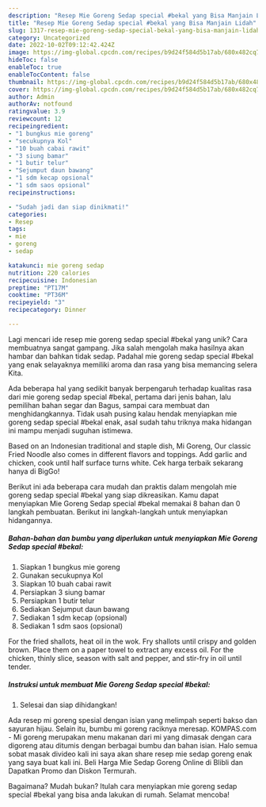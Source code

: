```yaml
---
description: "Resep Mie Goreng Sedap special #bekal yang Bisa Manjain Lidah"
title: "Resep Mie Goreng Sedap special #bekal yang Bisa Manjain Lidah"
slug: 1317-resep-mie-goreng-sedap-special-bekal-yang-bisa-manjain-lidah
category: Uncategorized
date: 2022-10-02T09:12:42.424Z
image: https://img-global.cpcdn.com/recipes/b9d24f584d5b17ab/680x482cq70/mie-goreng-sedap-special-bekal-foto-resep-utama.jpg
hideToc: false
enableToc: true
enableTocContent: false
thumbnail: https://img-global.cpcdn.com/recipes/b9d24f584d5b17ab/680x482cq70/mie-goreng-sedap-special-bekal-foto-resep-utama.jpg
cover: https://img-global.cpcdn.com/recipes/b9d24f584d5b17ab/680x482cq70/mie-goreng-sedap-special-bekal-foto-resep-utama.jpg
author: Admin
authorAv: notfound
ratingvalue: 3.9
reviewcount: 12
recipeingredient:
- "1 bungkus mie goreng"
- "secukupnya Kol"
- "10 buah cabai rawit"
- "3 siung bamar"
- "1 butir telur"
- "Sejumput daun bawang"
- "1 sdm kecap opsional"
- "1 sdm saos opsional"
recipeinstructions:

- "Sudah jadi dan siap dinikmati!"
categories:
- Resep
tags:
- mie
- goreng
- sedap

katakunci: mie goreng sedap 
nutrition: 220 calories
recipecuisine: Indonesian
preptime: "PT17M"
cooktime: "PT36M"
recipeyield: "3"
recipecategory: Dinner

---
```





Lagi mencari ide resep mie goreng sedap special #bekal yang unik? Cara membuatnya sangat gampang. Jika salah mengolah maka hasilnya akan hambar dan bahkan tidak sedap. Padahal mie goreng sedap special #bekal yang enak selayaknya memiliki aroma dan rasa yang bisa memancing selera Kita.





Ada beberapa hal yang sedikit banyak berpengaruh terhadap kualitas rasa dari mie goreng sedap special #bekal, pertama dari jenis bahan, lalu pemilihan bahan segar dan Bagus, sampai cara membuat dan menghidangkannya. Tidak usah pusing kalau hendak menyiapkan mie goreng sedap special #bekal enak,      asal sudah tahu triknya maka hidangan ini mampu menjadi suguhan istimewa.














Based on an Indonesian traditional and staple dish, Mi Goreng, Our classic Fried Noodle also comes in different flavors and toppings. Add garlic and chicken, cook until half surface turns white. Cek harga terbaik sekarang hanya di BigGo!






Berikut ini ada beberapa cara mudah dan praktis dalam mengolah mie goreng sedap special #bekal yang siap dikreasikan. Kamu dapat menyiapkan Mie Goreng Sedap special #bekal memakai 8 bahan dan 0 langkah pembuatan. Berikut ini langkah-langkah untuk menyiapkan hidangannya.

<!--inarticleads1-->

##### Bahan-bahan dan bumbu yang diperlukan untuk menyiapkan Mie Goreng Sedap special #bekal:

1. Siapkan 1 bungkus mie goreng
1. Gunakan secukupnya Kol
1. Siapkan 10 buah cabai rawit
1. Persiapkan 3 siung bamar
1. Persiapkan 1 butir telur
1. Sediakan Sejumput daun bawang
1. Sediakan 1 sdm kecap (opsional)
1. Sediakan 1 sdm saos (opsional)


For the fried shallots, heat oil in the wok. Fry shallots until crispy and golden brown. Place them on a paper towel to extract any excess oil. For the chicken, thinly slice, season with salt and pepper, and stir-fry in oil until tender. 

<!--inarticleads2-->

##### Instruksi untuk membuat Mie Goreng Sedap special #bekal:


1. Selesai dan siap dihidangkan!

Ada resep mi goreng spesial dengan isian yang melimpah seperti bakso dan sayuran hijau. Selain itu, bumbu mi goreng raciknya meresap. KOMPAS.com - Mi goreng merupakan menu makanan dari mi yang dimasak dengan cara digoreng atau ditumis dengan berbagai bumbu dan bahan isian. Halo semua sobat masak divideo kali ini saya akan share resep mie sedap goreng enak yang saya buat kali ini. Beli Harga Mie Sedap Goreng Online di Blibli dan Dapatkan Promo dan Diskon Termurah. 

Bagaimana? Mudah bukan? Itulah cara menyiapkan mie goreng sedap special #bekal yang bisa anda lakukan di rumah. Selamat mencoba!
